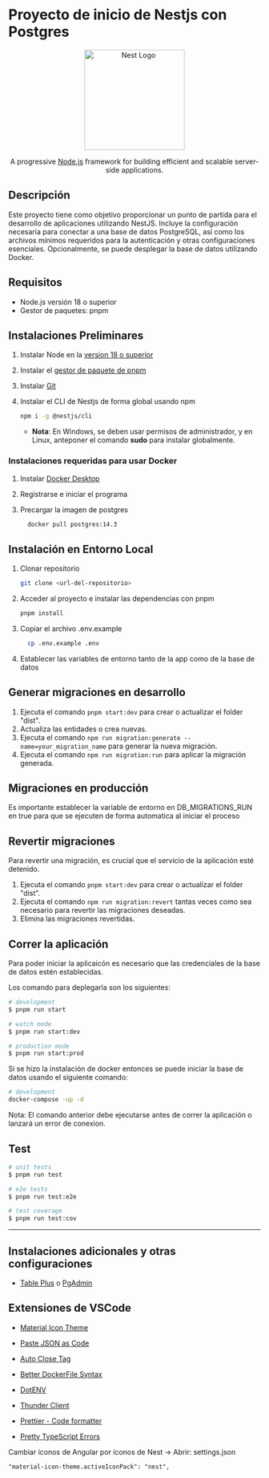 # Proyecto de inicio de Nestjs con Postgres

<p align="center">
  <a href="http://nestjs.com/" target="blank"><img src="https://nestjs.com/img/logo-small.svg" width="200" alt="Nest Logo" /></a>
</p>

[circleci-image]: https://img.shields.io/circleci/build/github/nestjs/nest/master?token=abc123def456
[circleci-url]: https://circleci.com/gh/nestjs/nest

  <p align="center">A progressive <a href="http://nodejs.org" target="_blank">Node.js</a> framework for building efficient and scalable server-side applications.</p>
    <p align="center">

## Descripción

Este proyecto tiene como objetivo proporcionar un punto de partida para el desarrollo de aplicaciones utilizando NestJS. Incluye la configuración necesaria para conectar a una base de datos PostgreSQL, así como los archivos mínimos requeridos para la autenticación y otras configuraciones esenciales. Opcionalmente, se puede desplegar la base de datos utilizando Docker.

## Requisitos

- Node.js versión 18 o superior
- Gestor de paquetes: pnpm

## Instalaciones Preliminares

1. Instalar Node en la [version 18 o superior](https://nodejs.org/en/download/package-manager)
2. Instalar el [gestor de paquete de pnpm](https://pnpm.io/installation)

3. Instalar [Git](https://www.git-scm.com/downloads)
4. Instalar el CLI de Nestjs de forma global usando npm

   ```bash
   npm i -g @nestjs/cli
   ```

   - **Nota**: En Windows, se deben usar permisos de administrador, y en Linux, anteponer el comando **sudo** para instalar globalmente.

### Instalaciones requeridas para usar Docker

1.  Instalar [Docker Desktop](https://www.docker.com/get-started/)

2.  Registrarse e iniciar el programa

3.  Precargar la imagen de postgres
    ```bash
      docker pull postgres:14.3
    ```

## Instalación en Entorno Local

1. Clonar repositorio

   ```bash
   git clone <url-del-repositorio>
   ```

2. Acceder al proyecto e instalar las dependencias con pnpm

   ```bash
   pnpm install
   ```

3. Copiar el archivo .env.example

   ```bash
     cp .env.example .env
   ```

4. Establecer las variables de entorno tanto de la app como de la base de datos

## Generar migraciones en desarrollo

1. Ejecuta el comando `pnpm start:dev` para crear o actualizar el folder "dist".
2. Actualiza las entidades o crea nuevas.
3. Ejecuta el comando `npm run migration:generate --name=your_migration_name` para generar la nueva migración.
4. Ejecuta el comando `npm run migration:run` para aplicar la migración generada.

## Migraciones en producción

Es importante establecer la variable de entorno en DB_MIGRATIONS_RUN en true para que se ejecuten de forma automatica
al iniciar el proceso

## Revertir migraciones

Para revertir una migración, es crucial que el servicio de la aplicación esté detenido.

1. Ejecuta el comando `pnpm start:dev` para crear o actualizar el folder "dist".
2. Ejecuta el comando `npm run migration:revert` tantas veces como sea necesario para revertir las migraciones deseadas.
3. Elimina las migraciones revertidas.

## Correr la aplicación

Para poder iniciar la aplicaicón es necesario que las credenciales de la base de datos estén establecidas.

Los comando para deplegarla son los siguientes:

```bash
# development
$ pnpm run start

# watch mode
$ pnpm run start:dev

# production mode
$ pnpm run start:prod
```

Si se hizo la instalación de docker entonces se puede iniciar la base de datos usando el siguiente comando:

```bash
# development
docker-compose -up -d

```

Nota: El comando anterior debe ejecutarse antes de correr la aplicación o lanzará un error de conexion.

## Test

```bash
# unit tests
$ pnpm run test

# e2e tests
$ pnpm run test:e2e

# test coverage
$ pnpm run test:cov
```

---

## Instalaciones adicionales y otras configuraciones

- [Table Plus](https://tableplus.com/) o [PgAdmin](https://www.pgadmin.org/download/)

## Extensiones de VSCode

- [Material Icon Theme](https://marketplace.visualstudio.com/items?itemName=PKief.material-icon-theme)
- [Paste JSON as Code](https://marketplace.visualstudio.com/items?itemName=quicktype.quicktype)
- [Auto Close Tag](https://marketplace.visualstudio.com/items?itemName=formulahendry.auto-close-tag)
- [Better DockerFile Syntax](https://marketplace.visualstudio.com/items?itemName=jeff-hykin.better-dockerfile-syntax)
- [DotENV](https://marketplace.visualstudio.com/items?itemName=mikestead.dotenv)

- [Thunder Client](https://marketplace.visualstudio.com/items?itemName=rangav.vscode-thunder-client)

- [Prettier - Code formatter](https://marketplace.visualstudio.com/items?itemName=esbenp.prettier-vscode)

- [Pretty TypeScript Errors](https://marketplace.visualstudio.com/items?itemName=yoavbls.pretty-ts-errors)

Cambiar íconos de Angular por íconos de Nest -> Abrir: settings.json

```
"material-icon-theme.activeIconPack": "nest",
```
